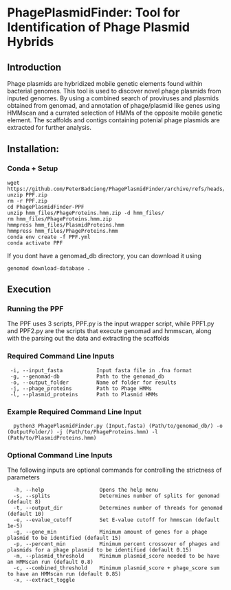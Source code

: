 # PhagePlasmidFinder: Tool for Identification of Phage Plasmid Hybrids

## Introduction
Phage plasmids are hybridized mobile genetic elements found within bacterial genomes. This tool is used to discover novel phage plasmids from inputed genomes. By using a combined search of proviruses and plasmids obtained from genomad, and annotation of phage/plasmid like genes using HMMscan and a currated selection of HMMs of the opposite mobile genetic element. The scaffolds and contigs containing potenial phage plasmids are extracted for further analysis. 

## Installation: 
### Conda + Setup
```
wget https://github.com/PeterBadciong/PhagePlasmidFinder/archive/refs/heads/PPF.zip
unzip PPF.zip
rm -r PPF.zip
cd PhagePlasmidFinder-PPF
unzip hmm_files/PhageProteins.hmm.zip -d hmm_files/
rm hmm_files/PhageProteins.hmm.zip
hmmpress hmm_files/PlasmidProteins.hmm
hmmpress hmm_files/PhageProteins.hmm
conda env create -f PPF.yml
conda activate PPF
```
If you dont have a genomad_db directory, you can download it using 
```
genomad download-database .
```
## Execution

### Running the PPF
  The PPF uses 3 scripts, PPF.py is the input wrapper script, while PPF1.py and PPF2.py are the scripts that execute genomad and hmmscan, along with the parsing 
  out the data and extracting the scaffolds

### Required Command Line Inputs
```
 -i, --input_fasta           Input fasta file in .fna format
 -g, --genomad-db            Path to the genomad_db
 -o, --output_folder         Name of folder for results
 -j, --phage_proteins        Path to Phage HMMs
 -l, --plasmid_proteins      Path to Plasmid HMMs
 ```
### Example Required Command Line Input
```
  python3 PhagePlasmidFinder.py (Input.fasta) (Path/to/genomad_db/) -o (OutputFolder/) -j (Path/to/PhageProteins.hmm) -l (Path/to/PlasmidProteins.hmm) 
```
### Optional Command Line Inputs
  The following inputs are optional commands for controlling the strictness of parameters
```   
  -h, --help                  Opens the help menu
  -s, --splits                Determines number of splits for genomad (default 8)
  -t, --output_dir            Determines number of threads for genomad (default 10)
  -e, --evalue_cutoff         Set E-value cutoff for hmmscan (default 1e-5)
  -g, --gene_min              Minimum amount of genes for a phage plasmid to be identified (default 15)
  -p, --percent_min           Minimum percent crossover of phages and plasmids for a phage plasmid to be identified (default 0.15)
  -m, --plasmid_threshold     Minimum plasmid_score needed to be have an HMMscan run (default 0.8)
  -c, --combined_threshold    Minimum plasmid_score + phage_score sum to have an HMMscan run (default 0.85)
  -x, --extract_toggle
```
